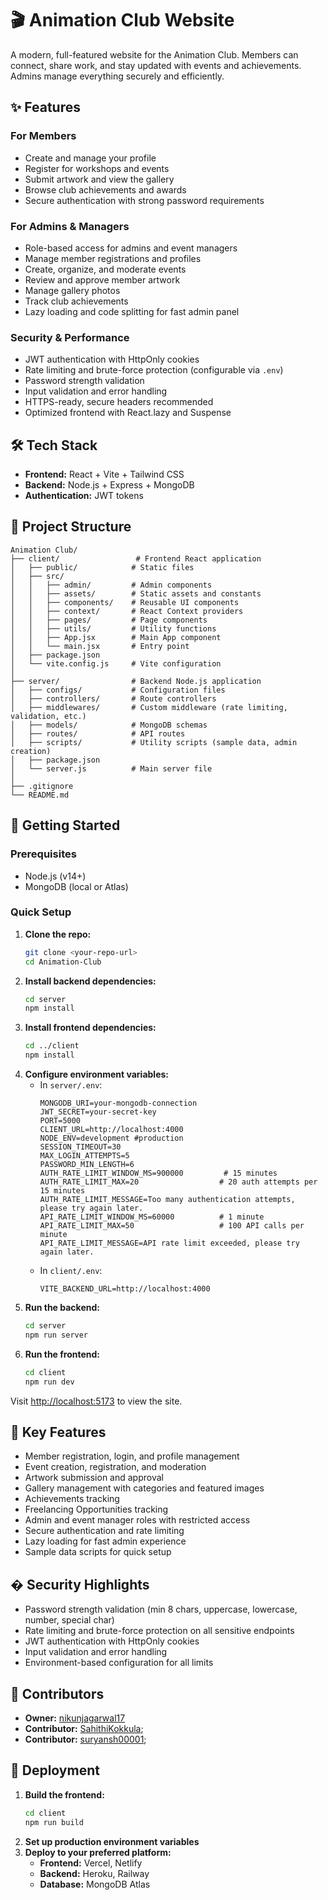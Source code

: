 # 🎬 Animation Club Website

A modern, full-featured website for the Animation Club. Members can connect, share work, and stay updated with events and achievements. Admins manage everything securely and efficiently.

## ✨ Features

### For Members
- Create and manage your profile
- Register for workshops and events
- Submit artwork and view the gallery
- Browse club achievements and awards
- Secure authentication with strong password    requirements

### For Admins & Managers
- Role-based access for admins and event managers
- Manage member registrations and profiles
- Create, organize, and moderate events
- Review and approve member artwork
- Manage gallery photos
- Track club achievements
- Lazy loading and code splitting for fast admin panel

### Security & Performance
- JWT authentication with HttpOnly cookies
- Rate limiting and brute-force protection (configurable via `.env`)
- Password strength validation
- Input validation and error handling
- HTTPS-ready, secure headers recommended
- Optimized frontend with React.lazy and Suspense


## 🛠️ Tech Stack

- **Frontend:** React + Vite + Tailwind CSS
- **Backend:** Node.js + Express + MongoDB
- **Authentication:** JWT tokens

## 📁 Project Structure

```
Animation Club/
├── client/                 # Frontend React application
│   ├── public/            # Static files
│   ├── src/
│   │   ├── admin/         # Admin components
│   │   ├── assets/        # Static assets and constants
│   │   ├── components/    # Reusable UI components
│   │   ├── context/       # React Context providers
│   │   ├── pages/         # Page components
│   │   ├── utils/         # Utility functions
│   │   ├── App.jsx        # Main App component
│   │   └── main.jsx       # Entry point
│   ├── package.json
│   └── vite.config.js     # Vite configuration
│
├── server/                # Backend Node.js application
│   ├── configs/           # Configuration files
│   ├── controllers/       # Route controllers
│   ├── middlewares/       # Custom middleware (rate limiting, validation, etc.)
│   ├── models/            # MongoDB schemas
│   ├── routes/            # API routes
│   ├── scripts/           # Utility scripts (sample data, admin creation)
│   ├── package.json
│   └── server.js          # Main server file
│
├── .gitignore
└── README.md
```

## 🚀 Getting Started

### Prerequisites
- Node.js (v14+)
- MongoDB (local or Atlas)

### Quick Setup
1. **Clone the repo:**
   ```bash
   git clone <your-repo-url>
   cd Animation-Club
   ```
2. **Install backend dependencies:**
   ```bash
   cd server
   npm install
   ```
3. **Install frontend dependencies:**
   ```bash
   cd ../client
   npm install
   ```
4. **Configure environment variables:**
   - In `server/.env`:
     ```env
     MONGODB_URI=your-mongodb-connection
     JWT_SECRET=your-secret-key
     PORT=5000
     CLIENT_URL=http://localhost:4000
     NODE_ENV=development #production
     SESSION_TIMEOUT=30
     MAX_LOGIN_ATTEMPTS=5
     PASSWORD_MIN_LENGTH=6
     AUTH_RATE_LIMIT_WINDOW_MS=900000         # 15 minutes
     AUTH_RATE_LIMIT_MAX=20                  # 20 auth attempts per 15 minutes
     AUTH_RATE_LIMIT_MESSAGE=Too many authentication attempts, please try again later.
     API_RATE_LIMIT_WINDOW_MS=60000          # 1 minute
     API_RATE_LIMIT_MAX=50                   # 100 API calls per minute
     API_RATE_LIMIT_MESSAGE=API rate limit exceeded, please try again later.
     ```
   - In `client/.env`:
     ```env
     VITE_BACKEND_URL=http://localhost:4000
     ```
5. **Run the backend:**
   ```bash
   cd server
   npm run server
   ```
6. **Run the frontend:**
   ```bash
   cd client
   npm run dev
   ```

Visit [http://localhost:5173](http://localhost:5173) to view the site.

## 🎯 Key Features

- Member registration, login, and profile management
- Event creation, registration, and moderation
- Artwork submission and approval
- Gallery management with categories and featured images
- Achievements tracking
- Freelancing Opportunities tracking
- Admin and event manager roles with restricted access
- Secure authentication and rate limiting
- Lazy loading for fast admin experience
- Sample data scripts for quick setup

## �️ Security Highlights

- Password strength validation (min 8 chars, uppercase, lowercase, number, special char)
- Rate limiting and brute-force protection on all sensitive endpoints
- JWT authentication with HttpOnly cookies
- Input validation and error handling
- Environment-based configuration for all limits

## 👥 Contributors

- **Owner:** [nikunjagarwal17](https://github.com/nikunjagarwal17)
- **Contributor:** [SahithiKokkula](https://github.com/SahithiKokkula);
- **Contributor:** [suryansh00001](https://github.com/suryansh00001);

## 🚀 Deployment

1. **Build the frontend:**
   ```bash
   cd client
   npm run build
   ```
2. **Set up production environment variables**
3. **Deploy to your preferred platform:**
   - **Frontend:** Vercel, Netlify
   - **Backend:** Heroku, Railway
   - **Database:** MongoDB Atlas

